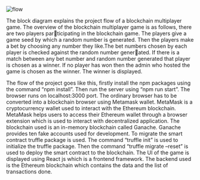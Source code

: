 

![flow](https://github.com/edenite01/Decentralized-Multiplayer-Blockchain-Game/assets/122431567/7a916358-0f03-48c5-b040-1f6493b69c51)

The block diagram explains the project flow of a blockchain multiplayer game.
The overview of the blockchain multiplayer game is as follows, there are two players participating in the blockchain game. The players give a game seed by which a random
number is generated. Then the players make a bet by choosing any number they like.The bet numbers chosen by each player is checked against the random number generated. 
If there is a match between any bet number and random number generated that player is chosen as a winner. If no player has won then the admin who hosted the game is 
chosen as the winner. The winner is displayed.

The flow of the project goes like this, firstly install the npm packages using the command “npm install”. Then run the server using “npm run start”. The browser runs
on localhost:3000 port. The ordinary browser has to be converted into a blockchain browser using Metamask wallet. MetaMask is a cryptocurrency wallet used to interact
with the Ethereum blockchain. MetaMask helps users to access their Ethereum wallet through a browser extension which is used to interact with decentralized application.
The blockchain used is an in-memory blockchain called Ganache. Ganache provides ten fake accounts used for development. To migrate the smart contract truffle package
is used. The command “truffle init” is used to initialize the truffle package. Then the command “truffle migrate –reset” is used to deploy the smart contract to the blockchain.
The UI of the game is displayed using React js which is a frontend framework. The backend used is the Ethereum blockchain which contains the data and the list of
transactions done.
